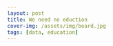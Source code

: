 ```yaml
---
layout: post
title: We need no eduction 
cover-img: /assets/img/board.jpg
tags: [data, education]
---
```

